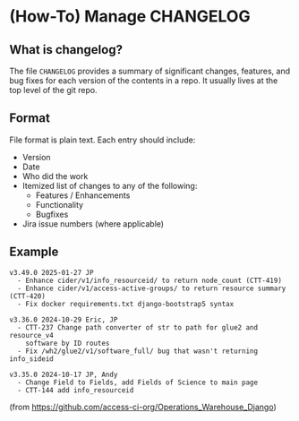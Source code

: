 # (How-To) Manage CHANGELOG

## What is changelog?
The file `CHANGELOG` provides a summary of significant changes, features, and
bug fixes for each version of the contents in a repo.  It usually lives at the top level of the git repo.

## Format
File format is plain text.
Each entry should include:
* Version
* Date
* Who did the work
* Itemized list of changes to any of the following:
  * Features / Enhancements
  * Functionality
  * Bugfixes
* Jira issue numbers (where applicable)

## Example

```
v3.49.0 2025-01-27 JP
  - Enhance cider/v1/info_resourceid/ to return node_count (CTT-419)
  - Enhance cider/v1/access-active-groups/ to return resource summary (CTT-420)
  - Fix docker requirements.txt django-bootstrap5 syntax

v3.36.0 2024-10-29 Eric, JP
  - CTT-237 Change path converter of str to path for glue2 and resource_v4
    software by ID routes
  - Fix /wh2/glue2/v1/software_full/ bug that wasn't returning info_sideid

v3.35.0 2024-10-17 JP, Andy
  - Change Field to Fields, add Fields of Science to main page
  - CTT-144 add info_resourceid
```
(from https://github.com/access-ci-org/Operations_Warehouse_Django)
